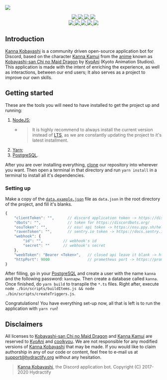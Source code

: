 <div>
	<p>
		<a href="https://www.hydractify.org">
			<img src="https://cdn.discordapp.com/attachments/430532424280178688/580901034327670836/banner.png" />
		</a>
	</p>
	<p align="center">
		<a href="https://github.com/Hydractify/kanna_kobayashi/blob/stable/package.json#L3">
			<img src="https://img.shields.io/badge/kanna_kobayashi-v4.6.3-fcbbd5.svg?style=flat-square" />
		</a>
		<a href="https://www.hydractify.org/discord">
			<img src="https://img.shields.io/discord/298969150133370880.svg?style=flat-square&logo=discord">
		</a>
		<a href="https://www.hydractify.org/patreon">
			<img src="https://img.shields.io/badge/Patreon-support!-fa6956.svg?style=flat-square&logo=patreon" />
		</a>
		<a href="https://twitter.com/hydractify">
			<img src="https://img.shields.io/twitter/follow/hydractify.svg?style=social&logo=twitter">
		</a>
		<br />
		<a href="https://travis-ci.org/hydractify/kanna_kobayashi">
			<img src="https://travis-ci.org/hydractify/kanna_kobayashi.svg" />
		</a>
		<a href="https://github.com/Hydractify/kanna_kobayashi/issues">
			<img src="https://img.shields.io/github/issues/Hydractify/kanna_kobayashi.svg?style=flat-square">
		</a>
		<a href="https://github.com/Hydractify/kanna_kobayashi/graphs/contributors">
			<img src="https://img.shields.io/github/contributors/Hydractify/kanna_kobayashi.svg?style=flat-square">
		</a>
		<a href="https://github.com/Hydractify/kanna_kobayashi/blob/stable/LICENSE">
			<img src="https://img.shields.io/github/license/Hydractify/kanna_kobayashi.svg?style=flat-square">
		</a>
		<a href="https://graphs.hydractify.org/d/G0kS04WWz/kanna-kobayashi?orgId=1">
			<img src="https://img.shields.io/badge/Grafana-kanna_kobayashi-orange.svg?style=flat-square&logo=grafana">
		</a>
	</p>
</div>

## Introduction

[Kanna Kobayashi] is a community driven open-source application bot for Discord, based on the character [Kanna Kamui] from the [anime] known as [Kobayashi-san Chi no Maid Dragon] by [KyoAni] (Kyoto Animation Studios). This application is made with the intent of enriching the experience, as well as interactions, between our end users; It also serves as a project to improve our own skills.

## Getting started

These are the tools you will need to have installed to get the project up and running:

1. [NodeJS];
    - > It is highly recommend to always install the current version instead of [LTS], as we are constantly updating the project to it's latest installment.
1. [Yarn];
1. [PostgreSQL].

After you are over installing everything, [clone] our repository into wherever you want. Then open a terminal in that directory and run `yarn install` in a terminal to install all it's dependencies.

### Setting up

Make a copy of the [`data.example.json`] file as `data.json` in the root directory of the project, and fill it's blanks.

```js
{
	"clientToken": "",      // discord application token -> https://discordapp.com/developers/applications/
	"dbots": "",            // token for https://discordbots.org/
	"osuToken": "",         // osu! api token -> https://osu.ppy.sh/help/wiki/osu!api
	"ravenToken": "",       // sentry.io token -> https://docs.sentry.io/error-reporting/quickstart/
	"webhook": {
		"id": "",         // webhook's id
		"secret": ""      // webhook's secret
	},
	"weebToken": "Bearer <Token>",   // closed api leave it blank -> https://docs.weeb.sh/
	"httpPort": 9000                 // prometheus port -> https://prometheus.io/docs/introduction/overview/ && https://grafana.com/docs/
}
```

After filling, go in your [PostgreSQL] and create a user with the name `kanna` and the following password: `kannapw`. Then create a database called `kanna`. Once finished, do `yarn build` to transpile the `*.ts` files. Right after, execute `node ./bin/scripts/buildItems.js && node ./bin/scripts/createTriggers.js`.

Congratulations! You have everything set-up now, all that is left is to run the application with `yarn run`!

## Disclaimers

All licenses to [Kobayashi-san Chi no Maid Dragon] and [Kanna Kamui] are reserved to [KyoAni] and [coolkyou]. We are not responsible for any modified versions of [Kanna Kobayashi] that may be made. If you would like to claim authorship in any of our code or content, feel free to e-mail us at support@hydractify.org without any hesitation.

> [Kanna Kobayashi], the Discord application bot.
> Copyright (C) 2017-2020 Hydractify

<!-- Introduction -->

[kanna kamui]: https://maid-dragon.fandom.com/wiki/Kanna_Kamui
[anime]: https://en.wikipedia.org/wiki/Anime
[kobayashi-san chi no maid dragon]: https://maid-dragon.fandom.com/wiki/Kobayashi-san_Chi_no_Maid_Dragon_Wiki
[kyoani]: http://www.kyotoanimation.co.jp/

<!-- Getting Started -->

[nodejs]: https://nodejs.org/en/
[lts]: https://en.wikipedia.org/wiki/Long-term_support
[yarn]: https://yarnpkg.com/en/
[postgresql]: https://www.postgresql.org/
[clone]: https://help.github.com/en/articles/cloning-a-repository

<!-- Setting Up -->

[`data.example.json`]: https://github.com/Hydractify/kanna_kobayashi/blob/stable/data.example.json

<!-- Disclaimers -->

[coolkyou]: https://twitter.com/coolkyou2
[kanna kobayashi]: https://github.com/hydractify/kanna_kobayashi
